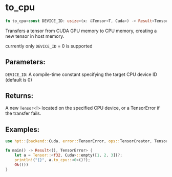 # to_cpu
```rust
fn to_cpu<const DEVICE_ID: usize>(x: &Tensor<T, Cuda>) -> Result<Tensor<T, Cpu>, TensorError>
```
Transfers a tensor from CUDA GPU memory to CPU memory, creating a new tensor in host memory.

currently only `DEVICE_ID` = 0 is supported

## Parameters:
`DEVICE_ID`: A compile-time constant specifying the target CPU device ID (default is 0)

## Returns:
A new `Tensor<T>` located on the specified CPU device, or a TensorError if the transfer fails.

## Examples:
```rust
use hpt::{backend::Cuda, error::TensorError, ops::TensorCreator, Tensor};

fn main() -> Result<(), TensorError> {
    let a = Tensor::<f32, Cuda>::empty([1, 2, 3])?;
    println!("{}", a.to_cpu::<0>()?);
    Ok(())
}
```